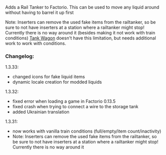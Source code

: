 Adds a Rail Tanker to Factorio. This can be used to move any liquid around without having to barrel it up first

Note: Inserters can remove the used fake items from the railtanker, so be sure to not have inserters at a station where a railtanker might stop! Currently there is no way around it (besides making it not work with train conditions)
[Tank Wagon](https://mods.factorio.com/mods/GotLag/Tank%20Wagon) doesn't have this limitation, but needs additional work to work with conditions.

### Changelog:
1.3.33:

- changed icons for fake liquid items
- dynamic locale creation for modded liquids

1.3.32:

- fixed error when loading a game in Factorio 0.13.5
 - fixed crash when trying to connect a wire to the storage tank
 - added Ukrainian translation

1.3.31: 

   *  now works with vanilla train conditions (full/empty/item count/inactivity)
   *  Note: Inserters can remove the used fake items from the railtanker, so be sure to not have inserters at a station where a railtanker might stop! Currently there is no way around it